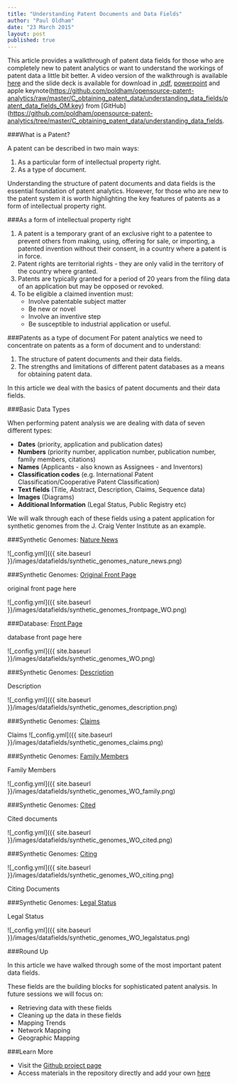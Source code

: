 ```yaml
---
title: "Understanding Patent Documents and Data Fields"
author: "Paul Oldham"
date: "23 March 2015"
layout: post
published: true
---
```


This article provides a walkthrough of patent data fields for those who are completely new to patent analytics or want to understand the workings of patent data a little bit better. A video version of the walkthrough is available [here](https://youtu.be/RDPlIUB0_QE?list=PLsZOGmKUMi56dAuqSEHjVWkxEf3MbXlQG) and the slide deck is available for download in [.pdf](https://github.com/poldham/opensource-patent-analytics/raw/master/C_obtaining_patent_data/understanding_data_fields/patent_data_fields_OM.pdf), [powerpoint](https://github.com/poldham/opensource-patent-analytics/raw/master/C_obtaining_patent_data/understanding_data_fields/patent_data_fields_OM.pptx) and apple keynote(https://github.com/poldham/opensource-patent-analytics/raw/master/C_obtaining_patent_data/understanding_data_fields/patent_data_fields_OM.key) from [GitHub](https://github.com/poldham/opensource-patent-analytics/tree/master/C_obtaining_patent_data/understanding_data_fields.

###What is a Patent?

A patent can be described in two main ways:

1. As a particular form of intellectual property right.
2. As a type of document.

Understanding the structure of patent documents and data fields is the essential foundation of patent analytics. However, for those who are new to the patent system it is worth highlighting the key features of patents as a form of intellectual property right. 

###As a form of intellectual property right
1. A patent is a temporary grant of an exclusive right to a patentee to prevent others from making, using, offering for sale, or importing, a patented invention without their consent, in a country where a patent is in force.
2. Patent rights are territorial rights - they are only valid in the territory of the country where granted. 
3. Patents are typically granted for a period of 20 years from the filing data of an application but may be opposed or revoked.
5. To be eligible a claimed invention must:
    + Involve patentable subject matter
    + Be new or novel
    + Involve an inventive step
    + Be susceptible to industrial application or useful.

###Patents as a type of document
For patent analytics we need to concentrate on patents as a form of document and to understand:

1. The structure of patent documents and their data fields.
2. The strengths and limitations of different patent databases as a means for obtaining patent data. 

In this article we deal with the basics of patent documents and their data fields. 

###Basic Data Types

When performing patent analysis we are dealing with data of seven different types:

- **Dates** (priority, application and publication dates)
- **Numbers** (priority number, application number, publication number, family members, citations)
- **Names** (Applicants - also known as Assignees - and Inventors)
- **Classification codes** (e.g. International Patent Classification/Cooperative Patent Classification)
- **Text fields** (Title, Abstract, Description, Claims, Sequence data)
- **Images** (Diagrams)
- **Additional Information** (Legal Status, Public Registry etc)

We will walk through each of these fields using a patent application for synthetic genomes from the J. Craig Venter Institute as an example. 

###Synthetic Genomes: [Nature News](http://www.nature.com/nature/journal/v473/n7347/full/473403a.html)

![_config.yml]({{ site.baseurl }}/images/datafields/synthetic_genomes_nature_news.png)

###Synthetic Genomes: [Original Front Page](http://worldwide.espacenet.com/publicationDetails/originalDocument?CC=WO&NR=2008024129A2&KC=A2&FT=D&ND=5&date=20080228&DB=EPODOC&locale=en_EP)

original front page here

![_config.yml]({{ site.baseurl }}/images/datafields/synthetic_genomes_frontpage_WO.png)

###Database: [Front Page](http://worldwide.espacenet.com/publicationDetails/biblio?CC=WO&NR=2008024129A2&KC=A2&FT=D&ND=5&date=20080228&DB=EPODOC&locale=en_EP)

database front page here

![_config.yml]({{ site.baseurl }}/images/datafields/synthetic_genomes_WO.png)

###Synthetic Genomes: [Description](http://worldwide.espacenet.com/publicationDetails/description;jsessionid=2kCKJqOvMF0Te-kUiu5GaPA9.espacenet_levelx_prod_2?CC=WO&NR=2008024129A2&KC=A2&FT=D&ND=5&date=20080228&DB=EPODOC&locale=en_EP)

Description

![_config.yml]({{ site.baseurl }}/images/datafields/synthetic_genomes_description.png)

###Synthetic Genomes: [Claims](http://worldwide.espacenet.com/publicationDetails/claims?CC=WO&NR=2008024129A2&KC=A2&FT=D&ND=5&date=20080228&DB=EPODOC&locale=en_EP)

Claims
![_config.yml]({{ site.baseurl }}/images/datafields/synthetic_genomes_claims.png)


###Synthetic Genomes: [Family Members](http://worldwide.espacenet.com/publicationDetails/inpadocPatentFamily?CC=WO&NR=2008024129A2&KC=A2&FT=D&ND=5&date=20080228&DB=EPODOC&locale=en_EP)

Family Members

![_config.yml]({{ site.baseurl }}/images/datafields/synthetic_genomes_WO_family.png)

###Synthetic Genomes: [Cited](http://worldwide.espacenet.com/publicationDetails/citedDocuments?CC=WO&NR=2008024129A2&KC=A2&FT=D&ND=5&date=20080228&DB=EPODOC&locale=en_EP)

Cited documents

![_config.yml]({{ site.baseurl }}/images/datafields/synthetic_genomes_WO_cited.png)

###Synthetic Genomes: [Citing](http://worldwide.espacenet.com/publicationDetails/citingDocuments?CC=WO&NR=2008024129A2&KC=A2&FT=D&ND=5&date=20080228&DB=EPODOC&locale=en_EP)

![_config.yml]({{ site.baseurl }}/images/datafields/synthetic_genomes_WO_citing.png)

Citing Documents

###Synthetic Genomes: [Legal Status](http://worldwide.espacenet.com/publicationDetails/inpadoc?CC=WO&NR=2008024129A2&KC=A2&FT=D&ND=5&date=20080228&DB=EPODOC&locale=en_EP)

Legal Status

![_config.yml]({{ site.baseurl }}/images/datafields/synthetic_genomes_WO_legalstatus.png)

###Round Up

In this article we have walked through some of the most important patent data fields. 

These fields are the building blocks for sophisticated patent analysis. In future sessions we will focus on:

- Retrieving data with these fields
- Cleaning up the data in these fields
- Mapping Trends
- Network Mapping
- Geographic Mapping

###Learn More

- Visit the [Github project page](http://poldham.github.io/opensource-patent-analytics/)
- Access materials in the repository directly and add your own [here](https://github.com/poldham/opensource-patent-analytics)
